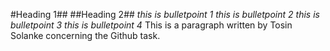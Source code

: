 #Heading 1##
##Heading 2##
*this is bulletpoint 1*
*this is bulletpoint 2*
*this is bulletpoint 3*
*this is bulletpoint 4*
This is a paragraph written by Tosin Solanke concerning the Github task.
